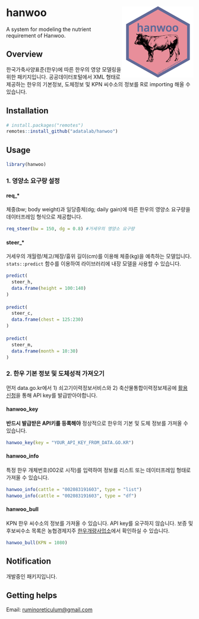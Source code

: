hanwoo <img src="man/figures/logo.png" align="right" />
=======================================================

A system for modeling the nutrient requirement of Hanwoo.

## Overview

한국가축사양표준(한우)에 따른 한우의 영양 모델링을 위한 패키지입니다. 공공데이터포털에서 XML 형태로 제공하는 한우의 기본정보, 도체정보 및 KPN 씨수소의 정보를 R로 importing 해올 수 있습니다.

## Installation

```r
# install.packages("remotes")
remotes::install_github("adatalab/hanwoo")
```

## Usage


```r
library(hanwoo)
```

### 1. 영양소 요구량 설정

#### req\_\*

체중(bw; body weight)과 일당증체(dg; daily gain)에 따른 한우의 영양소 요구량을 데이터프레임 형식으로 제공합니다.

```r
req_steer(bw = 150, dg = 0.8) #거세우의 영양소 요구량
```

#### steer\_\*

거세우의 개월령/체고/체장/흉위 길이(cm)를 이용해 체중(kg)을 예측하는 모델입니다. `stats::predict` 함수를 이용하여 라이브러리에 내장 모델을 사용할 수 있습니다.

```r
predict(
  steer_h,
  data.frame(height = 100:140)
)

predict(
  steer_c,
  data.frame(chest = 125:230)
)

predict(
  steer_m,
  data.frame(month = 10:30)
)
```

### 2. 한우 기본 정보 및 도체성적 가져오기

먼저 data.go.kr에서 1) 쇠고기이력정보서비스와 2) 축산물통합이력정보제공에 [활용 신청](https://www.data.go.kr/dataset/15000483/openapi.do)을 통해 API key를 발급받아야합니다.

#### hanwoo_key

**반드시 발급받은 API키를 등록해야** 정상적으로 한우의 기본 및 도체 정보를 가져올 수 있습니다.

```r
hanwoo_key(key = "YOUR_API_KEY_FROM_DATA.GO.KR")
```

#### hanwoo_info

특정 한우 개체번호(002로 시작)를 입력하여 정보를 리스트 또는 데이터프레임 형태로 가져올 수 있습니다.

```r
hanwoo_info(cattle = "002083191603", type = "list")
hanwoo_info(cattle = "002083191603", type = "df")
```

#### hanwoo_bull

KPN 한우 씨수소의 정보를 가져올 수 있습니다. API key를 요구하지 않습니다. 보증 및 후보씨수소 목록은 농협경제지주 [한우개량사업소](http://www.limc.co.kr/KpnInfo/KpnList.asp)에서 확인하실 수 있습니다.

```r
hanwoo_bull(KPN = 1080)
```

Notification
------------

개발중인 패키지입니다.

Getting helps
-------------

Email: ruminoreticulum@gmail.com
